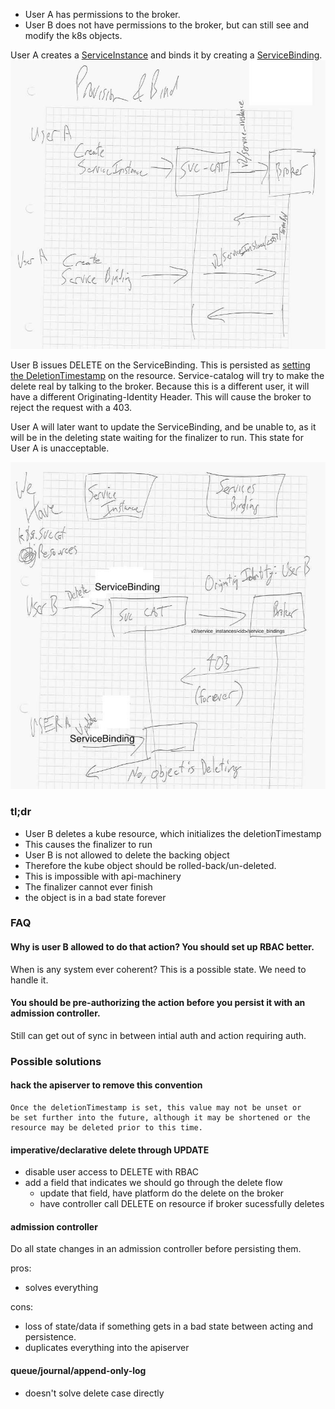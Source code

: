 

 - User A has permissions to the broker.
 - User B does not have permissions to the broker, but can still see and modify the k8s objects.

User A creates a [ServiceInstance] and binds it by creating a [ServiceBinding].
![provision](provision.jpg)

User B issues DELETE on the ServiceBinding. This is persisted as
[setting the DeletionTimestamp] on the resource. Service-catalog will
try to make the delete real by talking to the broker. Because this is
a different user, it will have a different Originating-Identity
Header. This will cause the broker to reject the request with a 403.

User A will later want to update the ServiceBinding, and be unable to,
as it will be in the deleting state waiting for the finalizer to
run. This state for User A is unacceptable.

![stuck delete](delete.jpg)

### tl;dr

 - User B deletes a kube resource, which initializes the deletionTimestamp
 - This causes the finalizer to run
 - User B is not allowed to delete the backing object
 - Therefore the kube object should be rolled-back/un-deleted.
 - This is impossible with api-machinery
 - The finalizer cannot ever finish
 - the object is in a bad state forever

### FAQ

#### Why is user B allowed to do that action? You should set up RBAC better.

When is any system ever coherent? This is a possible state. We need to
handle it.

#### You should be pre-authorizing the action before you persist it with an admission controller.

Still can get out of sync in between intial auth and action requiring auth.

### Possible solutions

#### hack the apiserver to remove this convention
```
Once the deletionTimestamp is set, this value may not be unset or
be set further into the future, although it may be shortened or the
resource may be deleted prior to this time.
```

#### imperative/declarative delete through UPDATE

 - disable user access to DELETE with RBAC
 - add a field that indicates we should go through the delete flow
   - update that field, have platform do the delete on the broker
   - have controller call DELETE on resource if broker sucessfully deletes

#### admission controller 

Do all state changes in an admission controller before persisting them.
 
pros:
 - solves everything

cons:
 - loss of state/data if something gets in a bad state between acting and persistence. 
 - duplicates everything into the apiserver

#### queue/journal/append-only-log

 - doesn't solve delete case directly

[ServiceInstance]: https://github.com/kubernetes-incubator/service-catalog/blob/v0.1.20/pkg/apis/servicecatalog/types.go#L670-L680
[ServiceBinding]: https://github.com/kubernetes-incubator/service-catalog/blob/v0.1.20/pkg/apis/servicecatalog/types.go#L964-L975
[setting the DeletionTimestamp]: https://github.com/kubernetes/community/blob/master/contributors/devel/api-conventions.md#metadata
